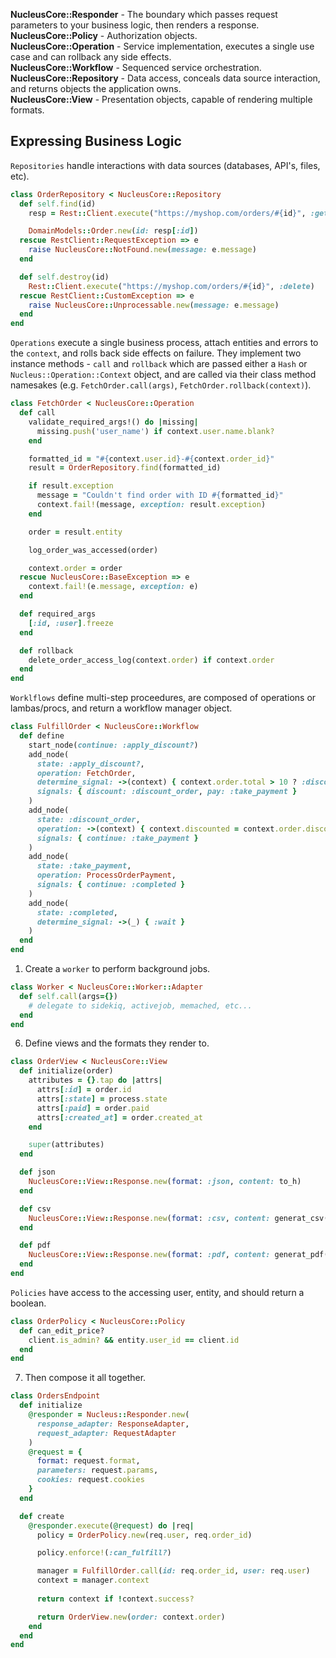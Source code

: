 **NucleusCore::Responder** - The boundary which passes request parameters to your business logic, then renders a response.\
**NucleusCore::Policy** - Authorization objects.\
**NucleusCore::Operation** - Service implementation, executes a single use case and can rollback any side effects.\
**NucleusCore::Workflow** - Sequenced service orchestration.\
**NucleusCore::Repository** - Data access, conceals data source interaction, and returns objects the application owns.\
**NucleusCore::View** - Presentation objects, capable of rendering multiple formats.

## Expressing Business Logic

`Repositories` handle interactions with data sources (databases, API's, files, etc).

```ruby
class OrderRepository < NucleusCore::Repository
  def self.find(id)
    resp = Rest::Client.execute("https://myshop.com/orders/#{id}", :get)

    DomainModels::Order.new(id: resp[:id])
  rescue RestClient::RequestException => e
    raise NucleusCore::NotFound.new(message: e.message)
  end

  def self.destroy(id)
    Rest::Client.execute("https://myshop.com/orders/#{id}", :delete)
  rescue RestClient::CustomException => e
    raise NucleusCore::Unprocessable.new(message: e.message)
  end
end
```

`Operations` execute a single business process, attach entities and errors to the `context`, and rolls back side effects on failure. They implement two instance methods - `call` and `rollback` which are passed either a `Hash` or `Nucleus::Operation::Context` object, and are called via their class method namesakes (e.g. `FetchOrder.call(args)`, `FetchOrder.rollback(context)`).

```ruby
class FetchOrder < NucleusCore::Operation
  def call
    validate_required_args!() do |missing|
      missing.push('user_name') if context.user.name.blank?
    end

    formatted_id = "#{context.user.id}-#{context.order_id}"
    result = OrderRepository.find(formatted_id)

    if result.exception
      message = "Couldn't find order with ID #{formatted_id}"
      context.fail!(message, exception: result.exception)
    end

    order = result.entity

    log_order_was_accessed(order)

    context.order = order
  rescue NucleusCore::BaseException => e
    context.fail!(e.message, exception: e)
  end

  def required_args
    [:id, :user].freeze
  end

  def rollback
    delete_order_access_log(context.order) if context.order
  end
end
```

`Worklflows` define multi-step proceedures, are composed of operations or lambas/procs, and return a workflow manager object.

```ruby
class FulfillOrder < NucleusCore::Workflow
  def define
    start_node(continue: :apply_discount?)
    add_node(
      state: :apply_discount?,
      operation: FetchOrder,
      determine_signal: ->(context) { context.order.total > 10 ? :discount : :pay },
      signals: { discount: :discount_order, pay: :take_payment }
    )
    add_node(
      state: :discount_order,
      operation: ->(context) { context.discounted = context.order.discount! },
      signals: { continue: :take_payment }
    )
    add_node(
      state: :take_payment,
      operation: ProcessOrderPayment,
      signals: { continue: :completed }
    )
    add_node(
      state: :completed,
      determine_signal: ->(_) { :wait }
    )
  end
end
```

1. Create a `worker` to perform background jobs.
  ```ruby
  class Worker < NucleusCore::Worker::Adapter
    def self.call(args={})
      # delegate to sidekiq, activejob, memached, etc...
    end
  end
  ```

6. Define views and the formats they render to.

```ruby
class OrderView < NucleusCore::View
  def initialize(order)
    attributes = {}.tap do |attrs|
      attrs[:id] = order.id
      attrs[:state] = process.state
      attrs[:paid] = order.paid
      attrs[:created_at] = order.created_at
    end

    super(attributes)
  end

  def json
    NucleusCore::View::Response.new(format: :json, content: to_h)
  end

  def csv
    NucleusCore::View::Response.new(format: :csv, content: generat_csv(self))
  end

  def pdf
    NucleusCore::View::Response.new(format: :pdf, content: generat_pdf(self))
  end
end
```

`Policies` have access to the accessing user, entity, and should return a boolean.

```ruby
class OrderPolicy < NucleusCore::Policy
  def can_edit_price?
    client.is_admin? && entity.user_id == client.id
  end
end
```

7. Then compose it all together.

```ruby
class OrdersEndpoint
  def initialize
    @responder = Nucleus::Responder.new(
      response_adapter: ResponseAdapter,
      request_adapter: RequestAdapter
    )
    @request = {
      format: request.format,
      parameters: request.params,
      cookies: request.cookies
    }
  end

  def create
    @responder.execute(@request) do |req|
      policy = OrderPolicy.new(req.user, req.order_id)

      policy.enforce!(:can_fulfill?)

      manager = FulfillOrder.call(id: req.order_id, user: req.user)
      context = manager.context
      
      return context if !context.success?

      return OrderView.new(order: context.order)
    end
  end
end
```